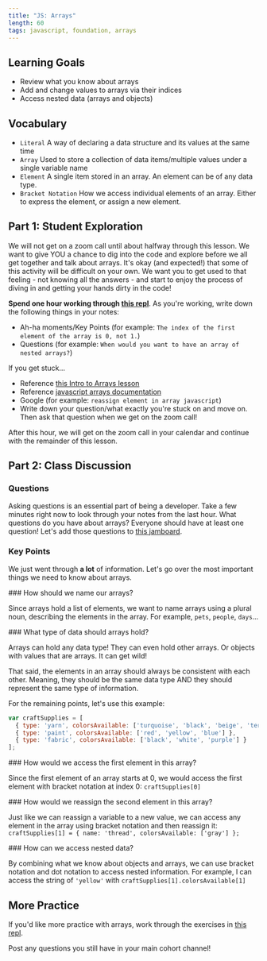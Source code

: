 ```yaml
---
title: "JS: Arrays"
length: 60
tags: javascript, foundation, arrays
---
```


## Learning Goals

* Review what you know about arrays
* Add and change values to arrays via their indices  
* Access nested data (arrays and objects)

## Vocabulary

- `Literal`  A way of declaring a data structure and its values at the same time
- `Array` Used to store a collection of data items/multiple values under a single variable name
- `Element` A single item stored in an array. An element can be of any data type.
- `Bracket Notation` How we access individual elements of an array. Either to
  express the element, or assign a new element.

## Part 1: Student Exploration

We will not get on a zoom call until about halfway through this lesson. We want to give YOU a chance to dig into the code and explore before we all get together and talk about arrays. It's okay (and expected!) that some of this activity will be difficult on your own. We want you to get used to that feeling - not knowing all the answers - and start to enjoy the process of diving in and getting your hands dirty in the code!

**Spend one hour working through [this repl](https://replit.com/@kaylaewood/arrays-1#index.js)**. As you're working, write down the following things in your notes:
* Ah-ha moments/Key Points (for example: `The index of the first element of the array is 0, not 1.`)
* Questions (for example: `When would you want to have an array of nested arrays?`)

If you get stuck...
* Reference [this Intro to Arrays lesson](https://frontend.turing.edu/lessons/module-1/js-intro-to-arrays.html)
* Reference [javascript arrays documentation](https://developer.mozilla.org/en-US/docs/Web/JavaScript/Reference/Global_Objects/Array)
* Google (for example: `reassign element in array javascript`)
* Write down your question/what exactly you're stuck on and move on. Then ask that question when we get on the zoom call!

After this hour, we will get on the zoom call in your calendar and continue with the remainder of this lesson.

## Part 2: Class Discussion

### Questions

Asking questions is an essential part of being a developer. Take a few minutes right now to look through your notes from the last hour. What questions do you have about arrays? Everyone should have at least one question! Let's add those questions to [this jamboard](https://jamboard.google.com/d/1JwoZ0xbAGtREcnw4-cHTAlyEhQbVEBiP15JWRLNMwUA/edit?usp=sharing).

### Key Points

We just went through **a lot** of information. Let's go over the most important things we need to know about arrays.  

<section class="answer">
### How should we name our arrays?

Since arrays hold a list of elements, we want to name arrays using a plural noun, describing the elements in the array. For example, `pets`, `people`, `days`...
</section>

<section class="answer">
### What type of data should arrays hold?

Arrays can hold any data type! They can even hold other arrays. Or objects with values that are arrays. It can get wild!   

That said, the elements in an array should always be consistent with each other. Meaning, they should be the same data type AND they should represent the same type of information.
</section>

For the remaining points, let's use this example:

```js
var craftSupplies = [
  { type: 'yarn', colorsAvailable: ['turquoise', 'black', 'beige', 'terracotta'] },
  { type: 'paint', colorsAvailable: ['red', 'yellow', 'blue'] },
  { type: 'fabric', colorsAvailable: ['black', 'white', 'purple'] }
];
```

<section class="answer">
### How would we access the first element in this array?

Since the first element of an array starts at 0, we would access the first element with bracket notation at index 0: `craftSupplies[0]`
</section>

<section class="answer">
### How would we reassign the second element in this array?

Just like we can reassign a variable to a new value, we can access any element in the array using bracket notation and then reassign it:
`craftSupplies[1] = { name: 'thread', colorsAvailable: ['gray'] };`
</section>

<section class="answer">
### How can we access nested data?

By combining what we know about objects and arrays, we can use bracket notation and dot notation to access nested information. For example, I can access the string of `'yellow'` with `craftSupplies[1].colorsAvailable[1]`
</section>

## More Practice

If you'd like more practice with arrays, work through the exercises in [this repl](https://replit.com/@kaylaewood/NestedDataPractice#index.js).

Post any questions you still have in your main cohort channel!

